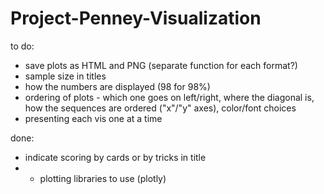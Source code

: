 # Project-Penney-Visualization

to do:
* save plots as HTML and PNG (separate function for each format?)
* sample size in titles
* how the numbers are displayed (98 for 98%)
* ordering of plots - which one goes on left/right, where the diagonal is, how the sequences are ordered ("x"/"y" axes), color/font choices
* presenting each vis one at a time

done:
* indicate scoring by cards or by tricks in title
* * plotting libraries to use (plotly)
